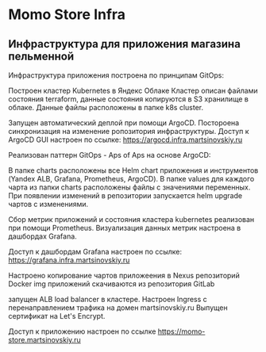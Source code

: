# Momo Store Infra

## Инфраструктура для приложения магазина пельменной

Инфраструктура приложения построена по принципам GitOps: 

Построен кластер Kubernetes в Яндекс Облаке
Кластер описан файлами состояния terraform, данные состояния копируются в S3 хранилище в облаке. Данные файлы расположены в папке k8s cluster.

Запущен автоматический деплой при помощи ArgoCD. Постороена синхронизация на изменение ропозитория инфраструктуры. Доступ к ArgoCD GUI настроен по ссылке: https://argocd.infra.martsinovskiy.ru

Реализован паттерн GitOps - Aps of Aps на основе ArgoCD:

В папке charts расположены все Helm chart приложения и инструментов (Yandex ALB, Grafana, Prometheus, ArgoCD).
В папке values для каждого чарта из папки charts расположены файлы с значениями переменных.
При появлении изменений в репозитории запускается helm upgrade чартов с изменениями.

Сбор метрик приложений и состояния кластера kubernetes реализован при помощи Prometheus. Визуализация данных метрик настроена в дашбордах Grafana.

Доступ к дашбордам Grafana настроен по ссылке: https://grafana.infra.martsinovskiy.ru

Настроено копирование чартов приложеения в Nexus репозиторий
Docker img приложений скачиваются из репозитория GitLab

запущен ALB load balancer в кластере. Настроен Ingress с перенаправлением трафика на домен martsinovskiy.ru
Выпущен сертификат на Let's Encrypt.

Доступ к приложению настроен по ссылке https://momo-store.martsinovskiy.ru

